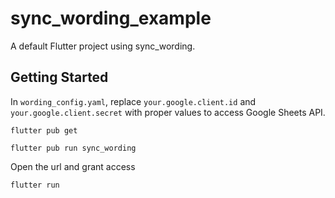 # sync_wording_example

A default Flutter project using sync_wording.

## Getting Started

In `wording_config.yaml`, replace `your.google.client.id` and `your.google.client.secret` with proper values to access Google Sheets API.

`flutter pub get`

`flutter pub run sync_wording`

Open the url and grant access

`flutter run`